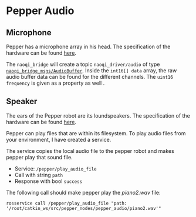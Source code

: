 # Pepper Audio

## Microphone

Pepper has a microphone array in his head. The specification of the hardware can be found [here](http://doc.aldebaran.com/2-5/family/pepper_technical/microphone_pep.html).

The `naoqi_bridge` will create a topic `naoqi_driver/audio` of type [`naoqi_bridge_msgs/AudioBuffer`](https://github.com/ros-naoqi/naoqi_bridge_msgs/blob/master/msg/AudioBuffer.msg). Inside the `int16[] data` array, the raw audio buffer data can be found for the different channels. The `uint16 frequency` is given as a property as well .


## Speaker


The ears of the Pepper robot are its loundspeakers. The specification of the hardware can be found [here](http://doc.aldebaran.com/2-5/family/pepper_technical/loudspeaker_pep.html).



Pepper can play files that are within its filesystem. To play audio files from your environment, I have created a service. 

The service copies the local audio file to the pepper robot and makes pepper play that sound file.
    
- Service: `/pepper/play_audio_file`
- Call with string `path`
- Response with bool `success`

 The following call should make pepper play the *piano2.wav* file:

    rosservice call /pepper/play_audio_file "path: '/root/catkin_ws/src/pepper_nodes/pepper_audio/piano2.wav'"
